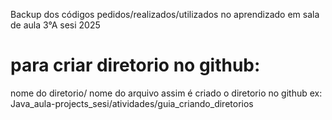 Backup dos códigos pedidos/realizados/utilizados no aprendizado em sala de aula 3°A sesi 2025
# para criar diretorio no github:
nome do diretorio/ nome do arquivo 
assim é criado o diretorio no github
ex: Java_aula-projects_sesi/atividades/guia_criando_diretorios
